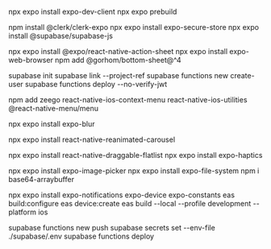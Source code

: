 npx expo install expo-dev-client
npx expo prebuild

npm install @clerk/clerk-expo
npx expo install expo-secure-store
npx expo install @supabase/supabase-js

npx expo install @expo/react-native-action-sheet
npx expo install expo-web-browser
npm add @gorhom/bottom-sheet@^4

supabase init
supabase link --project-ref
supabase functions new create-user
supabase functions deploy --no-verify-jwt

npm add zeego react-native-ios-context-menu react-native-ios-utilities @react-native-menu/menu

npx expo install expo-blur

npx expo install react-native-reanimated-carousel

npx expo install react-native-draggable-flatlist
npx expo install expo-haptics

npx expo install expo-image-picker
npx expo install expo-file-system
npm i base64-arraybuffer

npx expo install expo-notifications expo-device expo-constants
eas build:configure
eas device:create
eas build --local --profile development --platform ios

supabase functions new push
supabase secrets set --env-file ./supabase/.env
supabase functions deploy
